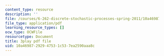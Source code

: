 ```yaml
---
content_type: resource
description: ''
file: /courses/6-262-discrete-stochastic-processes-spring-2011/10a46987292947531c537ea2590aaa8c_uHMVJJHsym4.pdf
file_type: application/pdf
learning_resource_types: []
ocw_type: OCWFile
resourcetype: Document
title: 3play pdf file
uid: 10a46987-2929-4753-1c53-7ea2590aaa8c
---
```

